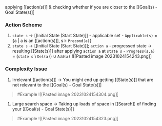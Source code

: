 applying [[action(s)]] & checking whether if you are closer to the [[Goal(s) - Goal State(s)]]

### Action Scheme
1. `state s` → [[Initial State (Start State)]]
			- applicable set
			    - `Applicable(s)` = {a | a is an [[action(s)]], s ⊧ `Precond(a)`}
2. `state s` → [[Initial State (Start State)]]; `action a`
			- progressed state → resulting [[State(s)]] after applying `action a` at `state s`
			    - `Progress(s,a)` = (`state s` \ `Del(a)`) ∪ `Add(a)`
![[Pasted image 20231024154243.png]]
### Complexity Issue
1. Irrelevant [[action(s)]] → You might end up getting [[State(s)]] that are not relevant to the [[Goal(s) - Goal State(s)]]
>	#Example 
>	![[Pasted image 20231024154304.png]]
1. Large search space → Taking up loads of space in [[Search]] of finding your [[Goal(s) - Goal State(s)]]
>	#Example 
>	![[Pasted image 20231024154323.png]]